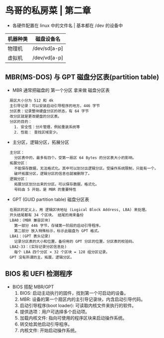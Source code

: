 # 鸟哥的私房菜 | 第二章

* 各硬件配置在 linux 中的文件名 | 基本都在 /dev 的设备中

机器种类 | 磁盘设备名
--- | ---
物理机 | /dev/sd[a-p]
虚拟机 | /dev/vd[a-p]

## MBR(MS-DOS) 与 GPT 磁盘分区表(partition table)

* MBR 通常把磁盘的 第一个分区 拿来做 磁盘分区表
```
  扇区大小分为 512 和 4k
  主引导记录：可以安装启动引导程序的地方，446 字节
  分区表：记录整块硬盘分区的状态，有 64 字节
  改分区就是更改硬盘的分区表。
  分区的目的：
    1. 安全性：分片管理，例如重装系统等
    2. 性能： 查找区域变少。
```
* 主分区，逻辑分区，拓展分区
```
  主分区：
    分区表中的，最多有四个。受第一扇区 64 Bytes 的分区表大小的影响。
  拓展分区：
    不能保存数据，无法格式化。其中可以划分出逻辑分区。受操作系统限制，只能有一个。
    破坏拓展分区，逻辑分区的信息也就被删除了。
  逻辑分区：
    拓展分区划分出来的分区。可以保存数据，格式化。
    号码由 5 开始，是 MBR 的重要特性
```
* GPT (GUID partition table) 磁盘分区表
```
  在扇区的定义上，用 逻辑区块地址 (Logical Block Address, LBA) 来处理。
  开头结尾都有 34 个区块。 结尾的用来备份
  LBA0：(MBR 兼容区块)
    第一部分 446 字节，存储第一阶段的启动引导程序。
    第二部分 放入特殊标示，标示此磁盘为 GPT 格式。
  LBA1：(GPT 表头记录)
    记录分区表的大小和位置，备份用的 GPT 分区的位置，分区表的校验码。
  LBA2-33：(实际记录分区信息处)
    每个 LBA 四个分区 × 32 个区块 = 128 组分区记录。
  GPT 没有所谓的主，拓展，逻辑分区。
```

## BIOS 和 UEFI 检测程序

* BIOS 搭配 MBR/GPT 
  1. BIOS: 启动主动执行的固件，找到第一个可启动的设备。
  2. MBR: 设备的第一个扇区内的主引导记录块，内含启动引导代码。
  3. 启动引导程序(boot loader): 可读取内核文件来执行的软件。
    1. 提供选项：用户可选择多个启动项。
    2. 加载内核文件: 指向可使用的程序区块来启动操作系统。
    3. 转交给其他启动引导程序。
  4. 内核文件: 开始启动操作系统。
```
  
```